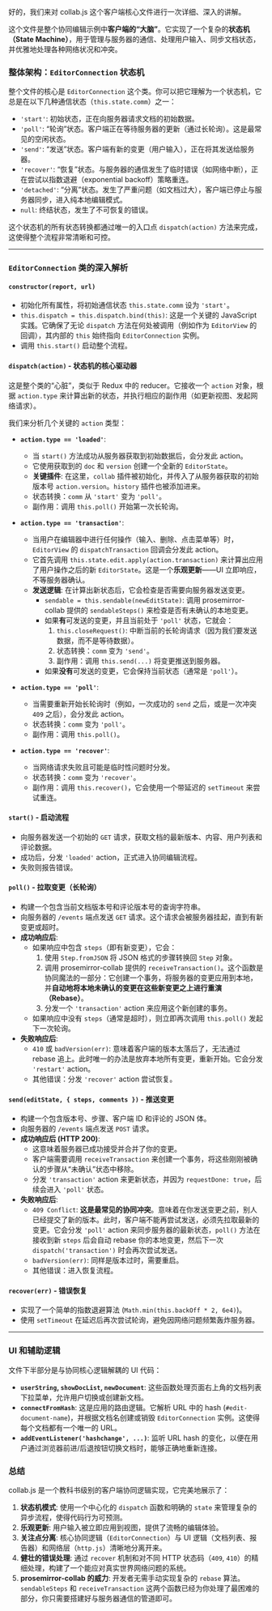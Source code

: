 好的，我们来对 collab.js 这个客户端核心文件进行一次详细、深入的讲解。

这个文件是整个协同编辑示例中**客户端的“大脑”**。它实现了一个复杂的**状态机（State Machine）**，用于管理与服务器的通信、处理用户输入、同步文档状态，并优雅地处理各种网络状况和冲突。

### 整体架构：`EditorConnection` 状态机

整个文件的核心是 `EditorConnection` 这个类。你可以把它理解为一个状态机，它总是在以下几种通信状态（`this.state.comm`）之一：

- `'start'`: 初始状态，正在向服务器请求文档的初始数据。
- `'poll'`: “轮询”状态。客户端正在等待服务器的更新（通过长轮询）。这是最常见的空闲状态。
- `'send'`: “发送”状态。客户端有新的变更（用户输入），正在将其发送给服务器。
- `'recover'`: “恢复”状态。与服务器的通信发生了临时错误（如网络中断），正在尝试以指数退避（exponential backoff）策略重连。
- `'detached'`: “分离”状态。发生了严重问题（如文档过大），客户端已停止与服务器同步，进入纯本地编辑模式。
- `null`: 终结状态，发生了不可恢复的错误。

这个状态机的所有状态转换都通过唯一的入口点 `dispatch(action)` 方法来完成，这使得整个流程非常清晰和可控。

---

### `EditorConnection` 类的深入解析

#### `constructor(report, url)`

- 初始化所有属性，将初始通信状态 `this.state.comm` 设为 `'start'`。
- `this.dispatch = this.dispatch.bind(this)`: 这是一个关键的 JavaScript 实践。它确保了无论 `dispatch` 方法在何处被调用（例如作为 `EditorView` 的回调），其内部的 `this` 始终指向 `EditorConnection` 实例。
- 调用 `this.start()` 启动整个流程。

#### `dispatch(action)` - 状态机的核心驱动器

这是整个类的“心脏”，类似于 Redux 中的 reducer。它接收一个 `action` 对象，根据 `action.type` 来计算出新的状态，并执行相应的副作用（如更新视图、发起网络请求）。

我们来分析几个关键的 `action` 类型：

- **`action.type == 'loaded'`**:

  - 当 `start()` 方法成功从服务器获取到初始数据后，会分发此 action。
  - 它使用获取到的 `doc` 和 `version` 创建一个全新的 `EditorState`。
  - **关键插件**: 在这里，`collab` 插件被初始化，并传入了从服务器获取的初始版本号 `action.version`。`history` 插件也被添加进来。
  - 状态转换：`comm` 从 `'start'` 变为 `'poll'`。
  - 副作用：调用 `this.poll()` 开始第一次长轮询。

- **`action.type == 'transaction'`**:

  - 当用户在编辑器中进行任何操作（输入、删除、点击菜单等）时，`EditorView` 的 `dispatchTransaction` 回调会分发此 action。
  - 它首先调用 `this.state.edit.apply(action.transaction)` 来计算出应用了用户操作之后的新 `EditorState`。这是一个**乐观更新**——UI 立即响应，不等服务器确认。
  - **发送逻辑**: 在计算出新状态后，它会检查是否需要向服务器发送变更。
    - `sendable = this.sendable(newEditState)`: 调用 prosemirror-collab 提供的 `sendableSteps()` 来检查是否有未确认的本地变更。
    - 如果**有**可发送的变更，并且当前处于 `'poll'` 状态，它就会：
      1.  `this.closeRequest()`: 中断当前的长轮询请求（因为我们要发送数据，而不是等待数据）。
      2.  状态转换：`comm` 变为 `'send'`。
      3.  副作用：调用 `this.send(...)` 将变更推送到服务器。
    - 如果**没有**可发送的变更，它会保持当前状态（通常是 `'poll'`）。

- **`action.type == 'poll'`**:

  - 当需要重新开始长轮询时（例如，一次成功的 `send` 之后，或是一次冲突 `409` 之后），会分发此 action。
  - 状态转换：`comm` 变为 `'poll'`。
  - 副作用：调用 `this.poll()`。

- **`action.type == 'recover'`**:
  - 当网络请求失败且可能是临时性问题时分发。
  - 状态转换：`comm` 变为 `'recover'`。
  - 副作用：调用 `this.recover()`，它会使用一个带延迟的 `setTimeout` 来尝试重连。

#### `start()` - 启动流程

- 向服务器发送一个初始的 `GET` 请求，获取文档的最新版本、内容、用户列表和评论数据。
- 成功后，分发 `'loaded'` action，正式进入协同编辑流程。
- 失败则报告错误。

#### `poll()` - 拉取变更（长轮询）

- 构建一个包含当前文档版本号和评论版本号的查询字符串。
- 向服务器的 `/events` 端点发送 `GET` 请求。这个请求会被服务器挂起，直到有新变更或超时。
- **成功响应后**:
  - 如果响应中包含 `steps`（即有新变更），它会：
    1.  使用 `Step.fromJSON` 将 JSON 格式的步骤转换回 `Step` 对象。
    2.  调用 prosemirror-collab 提供的 `receiveTransaction()`。这个函数是协同魔法的一部分：它创建一个事务，将服务器的变更应用到本地，并**自动地将本地未确认的变更在这些新变更之上进行重演（Rebase）**。
    3.  分发一个 `'transaction'` action 来应用这个新创建的事务。
  - 如果响应中没有 `steps`（通常是超时），则立即再次调用 `this.poll()` 发起下一次轮询。
- **失败响应后**:
  - `410` 或 `badVersion(err)`: 意味着客户端的版本太落后了，无法通过 rebase 追上。此时唯一的办法是放弃本地所有变更，重新开始。它会分发 `'restart'` action。
  - 其他错误：分发 `'recover'` action 尝试恢复。

#### `send(editState, { steps, comments })` - 推送变更

- 构建一个包含版本号、步骤、客户端 ID 和评论的 JSON 体。
- 向服务器的 `/events` 端点发送 `POST` 请求。
- **成功响应后 (HTTP 200)**:
  - 这意味着服务器已成功接受并合并了你的变更。
  - 客户端需要调用 `receiveTransaction` 来创建一个事务，将这些刚刚被确认的步骤从“未确认”状态中移除。
  - 分发 `'transaction'` action 来更新状态，并因为 `requestDone: true`，后续会进入 `'poll'` 状态。
- **失败响应后**:
  - `409 Conflict`: **这是最常见的协同冲突**。意味着在你发送变更之前，别人已经提交了新的版本。此时，客户端不能再尝试发送，必须先拉取最新的变更。它会分发 `'poll'` action 来同步服务器的最新状态，`poll()` 方法在接收到新 `steps` 后会自动 rebase 你的本地变更，然后下一次 `dispatch('transaction')` 时会再次尝试发送。
  - `badVersion(err)`: 同样是版本过时，需要重启。
  - 其他错误：进入恢复流程。

#### `recover(err)` - 错误恢复

- 实现了一个简单的指数退避算法 (`Math.min(this.backOff * 2, 6e4)`)。
- 使用 `setTimeout` 在延迟后再次尝试轮询，避免因网络问题频繁轰炸服务器。

---

### UI 和辅助逻辑

文件下半部分是与协同核心逻辑解耦的 UI 代码：

- **`userString`, `showDocList`, `newDocument`**: 这些函数处理页面右上角的文档列表下拉菜单，允许用户切换或创建新文档。
- **`connectFromHash`**: 这是应用的路由逻辑。它解析 URL 中的 hash (`#edit-document-name`)，并根据文档名创建或销毁 `EditorConnection` 实例。这使得每个文档都有一个唯一的 URL。
- **`addEventListener('hashchange', ...)`**: 监听 URL hash 的变化，以便在用户通过浏览器前进/后退按钮切换文档时，能够正确地重新连接。

### 总结

collab.js 是一个教科书级别的客户端协同逻辑实现，它完美地展示了：

1.  **状态机模式**: 使用一个中心化的 `dispatch` 函数和明确的 `state` 来管理复杂的异步流程，使得代码行为可预测。
2.  **乐观更新**: 用户输入被立即应用到视图，提供了流畅的编辑体验。
3.  **关注点分离**: 核心协同逻辑（`EditorConnection`）与 UI 逻辑（文档列表、报告器）和网络层（`http.js`）清晰地分离开来。
4.  **健壮的错误处理**: 通过 `recover` 机制和对不同 HTTP 状态码（`409`, `410`）的精细处理，构建了一个能应对真实世界网络问题的系统。
5.  **prosemirror-collab 的威力**: 开发者无需手动实现复杂的 `rebase` 算法。`sendableSteps` 和 `receiveTransaction` 这两个函数已经为你处理了最困难的部分，你只需要搭建好与服务器通信的管道即可。
